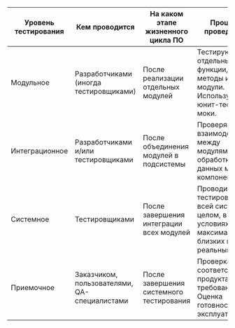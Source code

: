 | Уровень тестирования | Кем проводится                               | На каком этапе жизненного цикла ПО       | Процесс проведения                                                                       |
| -------------------- | -------------------------------------------- | ---------------------------------------- | ---------------------------------------------------------------------------------------- |
| Модульное            | Разработчиками (иногда тестировщиками)       | После реализации отдельных модулей       | Тестируются отдельные функции, методы или модули. Используются юнит-тесты, моки.         |
| Интеграционное       | Разработчиками и/или тестировщиками          | После объединения модулей в подсистемы   | Проверяются взаимодействия между модулями, API, обработка данных между компонентами.     |
| Системное            | Тестировщиками                               | После завершения интеграции всех модулей | Проводится тестирование всей системы в целом, в условиях максимально близких к реальным. |
| Приемочное           | Заказчиком, пользователями, QA-специалистами | После завершения системного тестирования | Проверка соответствия продукта требованиям. Оценка готовности к эксплуатации.            |
